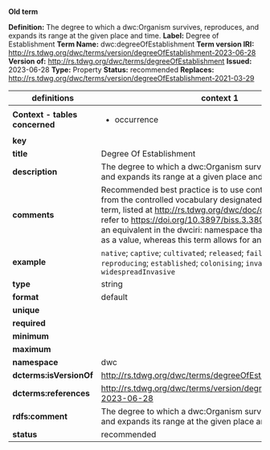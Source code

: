 **Old term**

**Definition:** The degree to which a dwc:Organism survives, reproduces, and expands its range at the given place and time.
**Label:** Degree of Establishment
**Term Name:** dwc:degreeOfEstablishment
**Term version IRI:** http://rs.tdwg.org/dwc/terms/version/degreeOfEstablishment-2023-06-28
**Version of:** http://rs.tdwg.org/dwc/terms/degreeOfEstablishment
**Issued:** 2023-06-28
**Type:** Property
**Status:** recommended
**Replaces:** http://rs.tdwg.org/dwc/terms/version/degreeOfEstablishment-2021-03-29


| definitions | context 1 |
|-|-|
| **Context - tables concerned** | <ul><li>occurrence</li></ul> |
| **key** |  |
| **title** | Degree Of Establishment |
| **description** | The degree to which a dwc:Organism survives, reproduces, and expands its range at a given place and time. |
| **comments** | Recommended best practice is to use controlled value strings from the controlled vocabulary designated for use with this term, listed at http://rs.tdwg.org/dwc/doc/doe/. For details, refer to https://doi.org/10.3897/biss.3.38084. This term has an equivalent in the dwciri: namespace that allows only an IRI as a value, whereas this term allows for any string literal value. |
| **example** | `native`; `captive`; `cultivated`; `released`; `failing`; `casual`; `reproducing`; `established`; `colonising`; `invasive`; `widespreadInvasive` |
| **type** | string |
| **format** | default |
| **unique** |  |
| **required** |  |
| **minimum** |  |
| **maximum** |  |
| **namespace** | dwc |
| **dcterms:isVersionOf** | http://rs.tdwg.org/dwc/terms/degreeOfEstablishment |
| **dcterms:references** | http://rs.tdwg.org/dwc/terms/version/degreeOfEstablishment-2023-06-28 |
| **rdfs:comment** | The degree to which a dwc:Organism survives, reproduces, and expands its range at the given place and time. |
| **status** | recommended |
